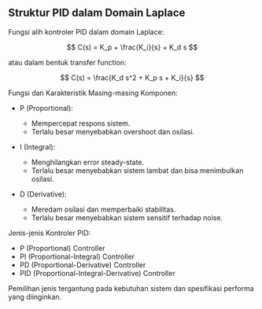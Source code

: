 ## Struktur PID dalam Domain Laplace

Fungsi alih kontroler PID dalam domain Laplace:

$$
C(s) = K_p + \frac{K_i}{s} + K_d s
$$

atau dalam bentuk transfer function:

$$
C(s) = \frac{K_d s^2 + K_p s + K_i}{s}
$$

Fungsi dan Karakteristik Masing-masing Komponen:

- P (Proportional):

  - Mempercepat respons sistem.
  - Terlalu besar menyebabkan overshoot dan osilasi.

- I (Integral):

  - Menghilangkan error steady-state.
  - Terlalu besar menyebabkan sistem lambat dan bisa menimbulkan osilasi.

- D (Derivative):
  - Meredam osilasi dan memperbaiki stabilitas.
  - Terlalu besar menyebabkan sistem sensitif terhadap noise.

Jenis-jenis Kontroler PID:

- P (Proportional) Controller
- PI (Proportional-Integral) Controller
- PD (Proportional-Derivative) Controller
- PID (Proportional-Integral-Derivative) Controller

Pemilihan jenis tergantung pada kebutuhan sistem dan spesifikasi performa yang diinginkan.

